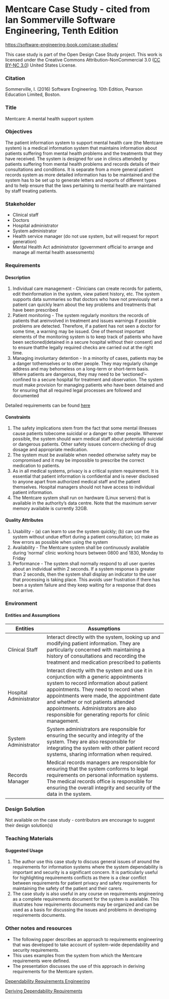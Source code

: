 # Mentcare Case Study - cited from Ian Sommerville Software Engineering, Tenth Edition 

https://software-engineering-book.com/case-studies/

This case study is part of the Open Design Case Study project. This work is licensed under the Creative Commons Attribution-NonCommercial 3.0 ([CC BY-NC 3.0](https://creativecommons.org/licenses/by-nc/3.0/us/)) United States License.

### Citation

Sommerville, I. (2016) Software Engineering. 10th Edition, Pearson Education Limited, Boston.

### Title

Mentcare: A mental health support system

### Objectives

The patient information system to support mental health care (the Mentcare system) is a medical information system that maintains information about patients suffering from mental health problems and the treatments that they have received.  The system is designed for use in clinics attended by patients suffering from mental health problems and records details of their consultations and conditions. It is separate from a more general patient records system as more detailed information has to be maintained and the system has to be set up to generate letters and reports of different types and to help ensure that the laws pertaining to mental health are maintained by staff treating patients.

### Stakeholder

- Clinical staff 
- Doctors
- Hospital administrator
- System administrator
- Health service manager (do not use system, but will request for report generation)
- Mental Health Act administrator (government official to arrange and manage all mental health assessments)

### Requirements

#### Description

1. Individual care management - Clinicians can create records for patients, edit theinformation in the system, view patient history, etc. The system supports data summaries so that doctors who have not previously met a patient can quickly learn about the key problems and treatments that have been prescribed
2. Patient monitoring - The system regularly monitors the records of patients that areinvolved in treatment and issues warnings if possible problems are detected. Therefore, if a patient has not seen a doctor for some time, a warning may be issued. One of themost important elements of the monitoring system is to keep track of patients who have been sectioned(detained in a secure hospital without their consent) and to ensure thatthe legally required checks are carried out at the right time.
3. Managing involuntary detention - In a minority of cases, patients may be a danger tothemselves or to other people. They may regularly change address and may behomeless on a long-term or short-term basis. Where patients are dangerous, they may need to be ‘sectioned’–confined to a secure hospital for treatment and observation. The system must make provision for managing patients who have been detained and for ensuring that all required legal processes are followed and documented

Detailed requirements can be found [here](https://www.dropbox.com/s/61a7hg7tbw4p0nx/Mentcare%20requirements%20document.pdf?dl=0)

#### Constraints

1. The safety implications stem from the fact that some mental illnesses cause patients tobecome suicidal or a danger to other people. Wherever possible, the system should warn medical staff about potentially suicidal or dangerous patients. Other safety issues concern checking of drug dosage and appropriate medication.
2. The system must be available when needed otherwise safety may be compromised and it may be impossible to prescribe the correct medication to patients.
3. As in all medical systems, privacy is a critical system requirement. It is essential that patient information is confidential and is never disclosed to anyone apart from authorized medical staff and the patient themselves. Hospital managers should not have access to individual patient information.
4. The Mentcare system shall run on hardware (Linux servers) that is available in the authority’s data centre. Note that the maximum server memory available is currently 32GB.

#### Quality Attributes

1. Usability -  (a) can learn to use the system quickly; (b) can use the system without undue effort during a patient consultation; (c) make as few errors as possible when using the system
2. Availability - The Mentcare system shall be continuously available during ‘normal’ clinic working hours between 0800 and 1830, Monday to Friday
3. Performance - The system shall normally respond to all user queries about an individual within 2 seconds. If a system response is greater than 2 seconds, then the system shall display an indicator to the user that processing is taking place. This avoids user frustration if there has been a system failure and they keep waiting for a response that does not arrive.

### Environment

#### Entities and Assumptions

| Entities  | Assumptions  |
|---|---|
|  Clinical Staff | Interact directly with the system, looking up and modifying patient information. They are particularly concerned with maintaining a history of consultations and recording the treatment and medication prescribed to patients  |
| Hospital Administrator | Interact directly with the system and use it in conjunction with a generic appointments system to record information about patient appointments. They need to record when appointments were made, the appointment date and whether or not patients attended appointments. Administrators are also responsible for generating reports for clinic management. |
| System Administrator  | System administrators are responsible for ensuring the security and integrity of the system. They are also responsible for integrating the system with other patient record systems, sharing information when required. |
| Records Manager | Medical records managers are responsible for ensuring that the system conforms to legal requirements on personal information systems. The medical records office is responsible for ensuring the overall integrity and security of the data in the system.|

### Design Solution

Not available on the case study - contributors are encourage to suggest their design solution(s)


### Teaching Materials

#### Suggested Usage

1. The author use this case study to discuss general issues of around the requirements for information systems where the system dependability is important and security is a significant concern. It is particularly useful for highlighting requirements conflicts as there is a clear conflict between requirements for patient privacy and safety requirements for maintaining the safety of the patient and their carers.
2. The case study is also useful in any course on requirements engineering as a complete requirements document for the system is available. This illustrates how requirements documents may be organized and can be used as a basis for discussing the issues and problems in developing requirements documents.

### Other notes and resources

- The following paper describes an approach to requirements engineering that was developed to take account of system-wide dependability and security requirements. 
- This uses examples from the system from which the Mentcare requirements were defined. 
- The presentation discusses the use of this approach in deriving requirements for the Mentcare system.

[Dependability Requirements Engineering](https://www.dropbox.com/s/ffj12h421nfqzk1/DependabilityReqEngineering.pdf?dl=0)


[Deriving Dependability Requirements](https://www.dropbox.com/s/8t84unls2ddvi53/Deriving%20dependability%20requirements.pdf?dl=0)
